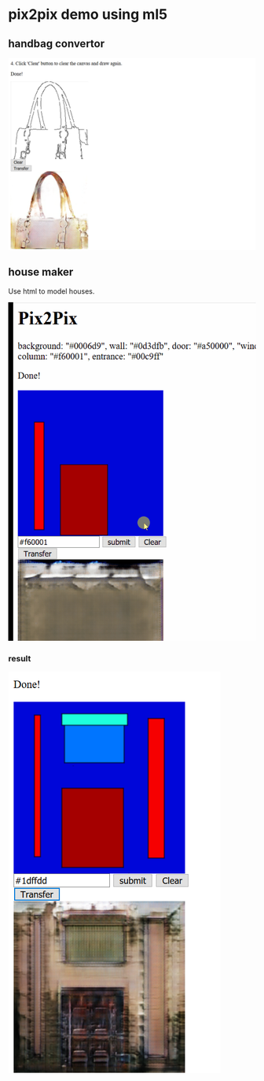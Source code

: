 # pix2pix demo using ml5

## handbag convertor

![](Screenshot.png)

## house maker

Use html to model houses.

![](houses.gif)

### result

![](homes.png)
